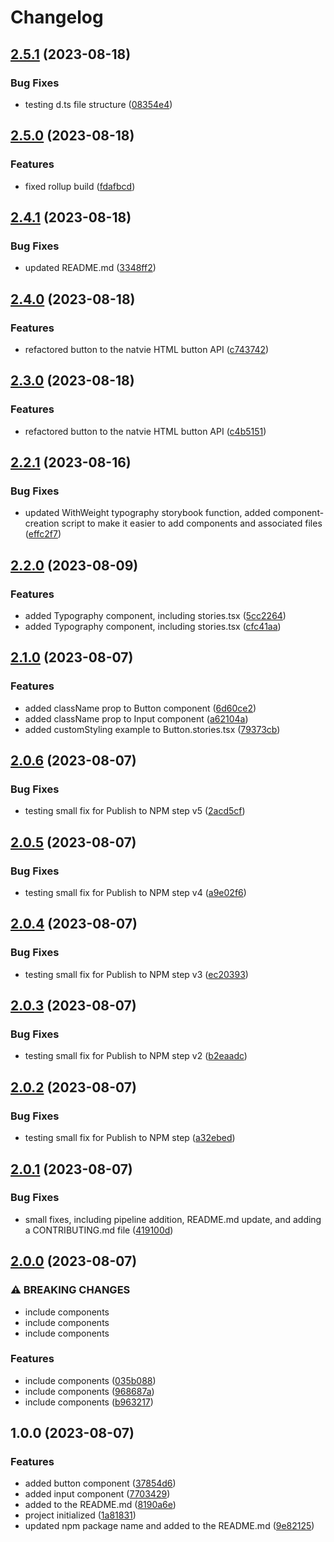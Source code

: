 # Changelog

## [2.5.1](https://github.com/RichEwin/layla-ui/compare/v2.5.0...v2.5.1) (2023-08-18)


### Bug Fixes

* testing d.ts file structure ([08354e4](https://github.com/RichEwin/layla-ui/commit/08354e41e8683dc8c20cfa351d04537c58f96426))

## [2.5.0](https://github.com/RichEwin/layla-ui/compare/v2.4.1...v2.5.0) (2023-08-18)


### Features

* fixed rollup build ([fdafbcd](https://github.com/RichEwin/layla-ui/commit/fdafbcdf672baf738bc78da80d10dba7b43592eb))

## [2.4.1](https://github.com/RichEwin/layla-ui/compare/v2.4.0...v2.4.1) (2023-08-18)


### Bug Fixes

* updated README.md ([3348ff2](https://github.com/RichEwin/layla-ui/commit/3348ff25f77d6b48d85a8743d6cd8913deaa735b))

## [2.4.0](https://github.com/RichEwin/layla-ui/compare/v2.3.0...v2.4.0) (2023-08-18)


### Features

* refactored button to the natvie HTML button API ([c743742](https://github.com/RichEwin/layla-ui/commit/c743742bbc0e553c0d6fb1afcfe110a502f05f0f))

## [2.3.0](https://github.com/RichEwin/layla-ui/compare/v2.2.1...v2.3.0) (2023-08-18)


### Features

* refactored button to the natvie HTML button API ([c4b5151](https://github.com/RichEwin/layla-ui/commit/c4b515178d25277b9a8070c555d0bb91c0885bfc))

## [2.2.1](https://github.com/RichEwin/layla-ui/compare/v2.2.0...v2.2.1) (2023-08-16)


### Bug Fixes

* updated WithWeight typography storybook function, added component-creation script to make it easier to add components and associated files ([effc2f7](https://github.com/RichEwin/layla-ui/commit/effc2f74e438a34fc75c6bb6ed41012cd5769fdb))

## [2.2.0](https://github.com/RichEwin/layla-ui/compare/v2.1.0...v2.2.0) (2023-08-09)


### Features

* added Typography component, including stories.tsx ([5cc2264](https://github.com/RichEwin/layla-ui/commit/5cc226421dac416b993f8972bda00bad1d1871a6))
* added Typography component, including stories.tsx ([cfc41aa](https://github.com/RichEwin/layla-ui/commit/cfc41aae966cbbd39b4f2258112f7c68c33fd1a2))

## [2.1.0](https://github.com/RichEwin/layla-ui/compare/v2.0.6...v2.1.0) (2023-08-07)


### Features

* added className prop to Button component ([6d60ce2](https://github.com/RichEwin/layla-ui/commit/6d60ce2f4fa8eb9e3e32d4e42806a3f8fd10b040))
* added className prop to Input component ([a62104a](https://github.com/RichEwin/layla-ui/commit/a62104ac2be1e28ea2f7a52786e586d288ad4953))
* added customStyling example to Button.stories.tsx ([79373cb](https://github.com/RichEwin/layla-ui/commit/79373cb78374069285e504c72dd907e63689eafa))

## [2.0.6](https://github.com/RichEwin/layla-ui/compare/v2.0.5...v2.0.6) (2023-08-07)


### Bug Fixes

* testing small fix for Publish to NPM step v5 ([2acd5cf](https://github.com/RichEwin/layla-ui/commit/2acd5cfbfb1c3d6f8534acdd617a62e3606e20e1))

## [2.0.5](https://github.com/RichEwin/layla-ui/compare/v2.0.4...v2.0.5) (2023-08-07)


### Bug Fixes

* testing small fix for Publish to NPM step v4 ([a9e02f6](https://github.com/RichEwin/layla-ui/commit/a9e02f6c057ed87593604cdab5a341ea965143e0))

## [2.0.4](https://github.com/RichEwin/layla-ui/compare/v2.0.3...v2.0.4) (2023-08-07)


### Bug Fixes

* testing small fix for Publish to NPM step v3 ([ec20393](https://github.com/RichEwin/layla-ui/commit/ec2039336d022f5f48c0d2744d438bc744335176))

## [2.0.3](https://github.com/RichEwin/layla-ui/compare/v2.0.2...v2.0.3) (2023-08-07)


### Bug Fixes

* testing small fix for Publish to NPM step v2 ([b2eaadc](https://github.com/RichEwin/layla-ui/commit/b2eaadc876a45baef827a330fbb74ea3a39f7d94))

## [2.0.2](https://github.com/RichEwin/layla-ui/compare/v2.0.1...v2.0.2) (2023-08-07)


### Bug Fixes

* testing small fix for Publish to NPM step ([a32ebed](https://github.com/RichEwin/layla-ui/commit/a32ebed1098236ec25201646886f015cb8121b94))

## [2.0.1](https://github.com/RichEwin/layla-ui/compare/v2.0.0...v2.0.1) (2023-08-07)


### Bug Fixes

* small fixes, including pipeline addition, README.md update, and adding a CONTRIBUTING.md file ([419100d](https://github.com/RichEwin/layla-ui/commit/419100d0d86cc7dc3150594098ea09a0e6bba223))

## [2.0.0](https://github.com/RichEwin/layla-ui/compare/v1.0.0...v2.0.0) (2023-08-07)


### ⚠ BREAKING CHANGES

* include components
* include components
* include components

### Features

* include components ([035b088](https://github.com/RichEwin/layla-ui/commit/035b088964e8aabfa3b74b58cea5ba3ac4b2d5aa))
* include components ([968687a](https://github.com/RichEwin/layla-ui/commit/968687a8e39a12a4de5ab787c02881f4c03ec49a))
* include components ([b963217](https://github.com/RichEwin/layla-ui/commit/b963217cac133e4761c3de8cbee99c4bb7f4a864))

## 1.0.0 (2023-08-07)


### Features

* added button component ([37854d6](https://github.com/RichEwin/layla-ui/commit/37854d6bfd6fda5d360725aa212d0dd1ad68d01b))
* added input component ([7703429](https://github.com/RichEwin/layla-ui/commit/7703429ea0bbd328ca96e55d470a0582f44c49e6))
* added to the README.md ([8190a6e](https://github.com/RichEwin/layla-ui/commit/8190a6ea31147dce97078a54709ea3279a58ec21))
* project initialized ([1a81831](https://github.com/RichEwin/layla-ui/commit/1a818316735058515b52fda9cf8d2af8ea6c7d0c))
* updated npm package name and added to the README.md ([9e82125](https://github.com/RichEwin/layla-ui/commit/9e82125f1738bb30dfcb5669648f22e2bd3ac675))
